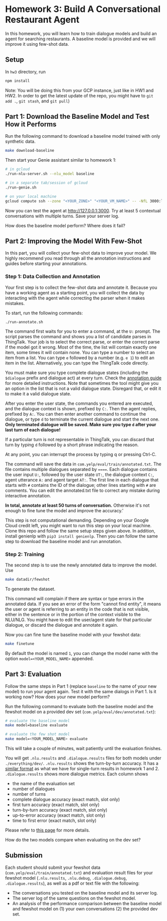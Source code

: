 # Homework 3: Build A Conversational Restaurant Agent

In this homework, you will learn how to train dialogue models and build an agent for searching restaurants. A baseline model is provided and we will improve it using few-shot data.

## Setup
In `hw3` directory, run 
```bash
npm install
```

Note: You will be doing this from your GCP instance, just like in HW1 and HW2. In order to get the latest update of the repo, you might have to `git add .`, `git stash`, and `git pull`)

## Part 1: Download the Baseline Model and Test How it Performs
Run the following command to download a baseline model trained with only synthetic data. 
```bash
make download-baseline
```

Then start your Genie assistant similar to homework 1:
```bash
# in gcloud
./run-nlu-server.sh --nlu_model baseline

# in a separate tab/session of gcloud
./run-genie.sh

# on your local machine 
gcloud compute ssh --zone "<YOUR_ZONE>" "<YOUR_VM_NAME>" -- -NfL 3000:localhost:3000
```

Now you can test the agent at http://127.0.0.1:3000. 
Try at least 5 contextual conversations with multiple turns. Save your server log. 

How does the baseline model perform? Where does it fail? 


## Part 2: Improving the Model With Few-Shot

In this part, you will collect your few-shot data to improve your model. We highly recommend you read through all the annotation instructions and guides before starting your annotations.

### Step 1: Data Collection and Annotation

Your first step is to collect the few-shot data and annotate it. Because you have a working agent as a starting
point, you will collect the data by interacting with the agent while correcting the parser when it makes mistakes.

To start, run the following commands:
```
./run-annotate.sh
```

The command first waits for you to enter a command, at the `U:` prompt. The script parses the command and shows you a list of candidate
parses in ThingTalk. Your job is to select the correct parse, or enter the correct parse if the model got it wrong.
Most of the time, the list will contain exactly one item, some times it will contain none. You can type a number to
select an item from a list.  You can type `e` followed by a number (e.g. `e 1`) to edit an item in the list.
Alternatively, you can type the ThingTalk code directly.

You must make sure you type complete dialogue states (including the `$dialogue` prefix and dialogue act) at every turn.
Check the [annotation guide](./annotation-guide.md) for more detailed instructions. 
Note that sometimes the tool might give you an option in the list that is not a valid dialogue state.
Disregard that, or edit it to make it a valid dialogue state.

After you enter the user state, the commands you entered are executed, and the dialogue context is shown, prefixed
by `C:`. Then the agent replies, prefixed by `A:`. You can then enter another command to continue the dialogue, or
type `d` to terminate the current dialogue and start the next one.
**Only terminated dialogue will be saved. Make sure you type `d` after your last turn of each dialogue!**

If a particular turn is not representable in ThingTalk, you can discard that turn by typing `d` followed by a short phrase indicating the reason.

At any point, you can interrupt the process by typing q or pressing Ctrl-C.

The command will save the data in `com.yelp/eval/train/annotated.txt`. The file contains multiple dialogues separated
by `====`. Each dialogue contains the user input `U:`, followed by the user state `UT:`, the dialogue context `C:`,
agent utterance `A:` and agent target `AT:`. The first line in each dialogue that starts with `#` contains the ID
of the dialogue; other lines starting with `#` are comments. You can edit the annotated.txt file to correct
any mistake during interactive annotation.

**In total, annotate at least 50 turns of conversation.** Otherwise it's not enough to fine tune the model and improve the accuracy.'

This step is not computational demanding. Depending on your Google Cloud credit left, you might want to run this step on your local machine. 
Clone this repo and follow the same setup steps given above. In addition, install genienlp with `pip3 install genienlp`. Then you can follow the same step to download the baseline model and run annotation. 

### Step 2: Training

The second step is to use the newly annotated data to improve the model.
Use
```bash
make datadir/fewshot
```
To generate the dataset.

This command will complain if there are syntax or type errors in the annotated data. If you see an error
of the form "cannot find entity", it means the user or agent is referring to an entity in the code that is
not visible, either in the sentence or in the portion of the context visible to the NLU/NLG. You might have
to edit the user/agent state for that particular dialogue, or discard the dialogue and annotate it again.

Now you can fine tune the baseline model with your fewshot data:
```bash
make finetune
```
By default the model is named `1`, you can change the model name with the option `model=<YOUR_MODEL_NAME>` appended.

## Part 3: Evaluation
Follow the same steps in Part 1 (replace `baseline` to the name of your new model) to run your agent again. 
Test it with the same dialogs in Part 1. Is it working now? How does your new model perform? 

Run the following command to evaluate both the baseline model and the fewshot model on a provided dev set (`com.yelp/eval/dev/annotated.txt`):
```bash
# evaluate the baseline model
make model=baseline evaluate

# evaluate the few shot model
make model=<YOUR_MODEL_NAME> evaluate
```
This will take a couple of minutes, wait patiently until the evaluation finishes.

You will get `.nlu.results` and `.dialogue.results` files for both models under `./everything/dev/`.
`.nlu.results` shows the turn-by-turn accuracy. It has a [similar format](../hw1/instructions/eval-metrics.md) as what we have for single-turn results in homework 1 and 2. 
`.dialogue.results` shows more dialogue metrics. Each column shows 
- the name of the evaluation set
- number of dialogues 
- number of turns
- complete dialogue accuracy (exact match, slot only)
- first turn accuracy (exact match, slot only)
- turn-by-turn accuracy (exact match, slot only)
- up-to-error accuracy (exact match, slot only)
- time to first error (exact match, slot only)

Please refer to [this page](https://wiki.almond.stanford.edu/genie/evaluation#dialogue-evaluation) for more details.

How do the two models compare when evaluating on the dev set? 

## Submission
Each student should submit your fewshot data (`com.yelp/eval/train/annotated.txt`) and evaluation result files for your fewshot model (`.nlu.results`, `.nlu.debug`, `.dialogue.debug`, `.dialogue.results`), 
as well as a pdf or text file with the following: 
- The conversations you tested on the baseline model and its server log.
- The server log of the same questions on the fewshot model.  
- An analysis of the performance comparison between the baseline model and fewshot model on (1) your own conversations (2) the provided dev set.

